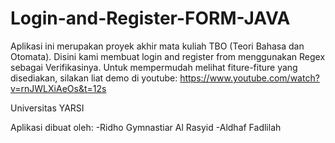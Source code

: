 # Login-and-Register-FORM-JAVA
Aplikasi ini merupakan proyek akhir mata kuliah TBO (Teori Bahasa dan Otomata). Disini kami membuat login and register from menggunakan Regex sebagai Verifikasinya. Untuk mempermudah melihat fiture-fiture yang disediakan, silakan liat demo di youtube: https://www.youtube.com/watch?v=rnJWLXiAeOs&t=12s

Universitas YARSI

Aplikasi dibuat oleh: -Ridho Gymnastiar Al Rasyid -Aldhaf Fadlilah
